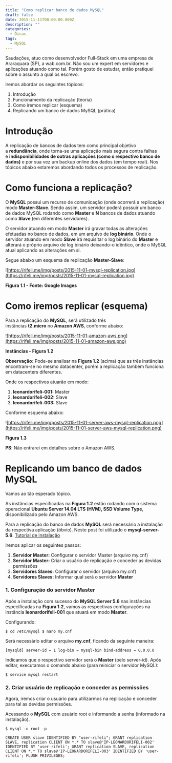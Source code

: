 ```yaml
---
title: "Como replicar banco de dados MySQL"
draft: false
date: 2015-11-11T00:00:00.000Z
description: ""
categories:
  - Dicas
tags:
  - MySQL
---
```


Saudações, atuo como desenvolvedor Full-Stack em uma empresa de Araraquara (SP), a wab.com.br. Não sou um expert em servidores e aplicações atuando como tal. Porém gosto de estudar, então pratiquei sobre o assunto a qual os escrevo.

Iremos abordar os seguintes tópicos:

1. Introdução
2. Funcionamento da replicação (teoria)
3. Como iremos replicar (esquema)
4. Replicando um banco de dados MySQL (prática)

# Introdução

A replicação de bancos de dados tem como principal objetivo a **redundância**, onde torna-se uma aplicação mais segura contra falhas e **indisponibilidades de outras aplicações (como o respectivo banco de dados)** e por sua vez um backup online dos dados (em tempo real). Nos tópicos abaixo estaremos abordando todos os processos de replicação.

# Como funciona a replicação?

O **MySQL** possui um recurso de comunicação (onde ocorrerá a replicação) modo **Master-Slave**. Sendo assim, um servidor poderá possuir um banco de dados MySQL rodando como **Master** e **N** bancos de dados atuando como **Slave** (em diferentes servidores).

O servidor atuando em modo **Master** irá gravar todas as alterações efetuadas no banco de dados, em um arquivo de **log binário**. Onde o servidor atuando em modo **Slave** irá requisitar o log binário do **Master** e alterará o próprio arquivo de log binário deixando-o idêntico, onde o MySQL atual aplicando as alterações em si.

Segue abaixo um esquema de replicação **Master-Slave**:

![https://rifeli.me/img/posts/2015-11-01-mysql-replication.jpg](https://rifeli.me/img/posts/2015-11-01-mysql-replication.jpg)

**Figura 1.1 - Fonte: Google Images**

# Como iremos replicar (esquema)

Para a replicação do **MySQL**, será utilizado três instâncias **t2.micro** no **Amazon AWS**, conforme abaixo:

![https://rifeli.me/img/posts/2015-11-01-amazon-aws.png](https://rifeli.me/img/posts/2015-11-01-amazon-aws.png)

**Instâncias - Figura 1.2**

**Observação:** Pode-se analisar na **Figura 1.2** (acima) que as três instâncias encontram-se no mesmo datacenter, porém a replicação também funciona em datacenters diferentes.

Onde os respectivos atuarão em modo:

1. **leonardorifeli-001:** Master
2. **leonardorifeli-002:** Slave
3. **leonardorifeli-003:** Slave

Conforme esquema abaixo:

![https://rifeli.me/img/posts/2015-11-01-server-aws-mysql-replication.png](https://rifeli.me/img/posts/2015-11-01-server-aws-mysql-replication.png)

**Figura 1.3**

**PS**: Não entrarei em detalhes sobre o Amazon AWS.

# Replicando um banco de dados MySQL

Vamos ao tão esperado tópico.

As instâncias especificadas na **Figura 1.2** estão rodando com o sistema operacional **Ubuntu Server 14.04 LTS (HVM), SSD Volume Type**, disponibilizado pelo Amazon AWS.

Para a replicação do banco de dados **MySQL** será necessário a instalação da respectiva aplicação (óbvio). Neste post foi utilizado o **mysql-server-5.6**. [Tutorial de instalação](http://sharadchhetri.com/2014/05/07/install-mysql-server-5-6-ubuntu-14-04-lts-trusty-tahr/)

Iremos aplicar os seguintes passos:

1. **Servidor Master:** Configurar o servidor Master (arquivo my.cnf)
2. **Servidor Master:** Criar o usuário de replicação e conceder as devidas permissões
3. **Servidores Slaves:** Configurar o servidor (arquivo my.cnf)
4. **Servidores Slaves:** Informar qual será o servidor **Master**

### 1. Configuração do servidor Master

Após a instalação com sucesso do **MySQL Server 5.6** nas instâncias especificadas na **Figura 1.2**, vamos as respectivas configurações na instância **leonardorifeli-001** que atuará em modo **Master**.

Configurando:

`$ cd /etc/mysql
$ nano my.cnf`

Será necessário editar o arquivo **my.cnf**, ficando da seguinte maneira:

`[mysqld]
server-id = 1
log-bin = mysql-bin
bind-address = 0.0.0.0`

Indicamos que o respectivo servidor será o **Master** (pelo server-id). Após editar, executamos o comando abaixo (para reiniciar o servidor MySQL):

`$ service mysql restart`

### 2. Criar usuário de replicação e conceder as permissões

Agora, iremos criar o usuário para utilizarmos na replicação e conceder para tal as devidas permissões.

Acessando o **MySQL** com usuário root e informando a senha (informado na instalação).

`$ mysql -u root -p`

`CREATE USER slave IDENTIFIED BY "user-rifeli";
GRANT replication SLAVE, replication CLIENT ON *.* TO slave@'IP-LEONARDORIFELI-002' IDENTIFIED BY 'user-rifeli';
GRANT replication SLAVE, replication CLIENT ON *.* TO slave@'IP-LEONARDORIFELI-003' IDENTIFIED BY 'user-rifeli';
FLUSH PRIVILEGES;`